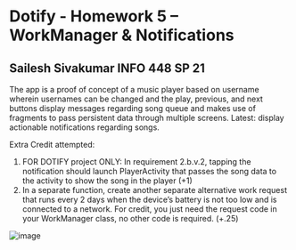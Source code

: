 # Dotify - Homework 5 – WorkManager & Notifications

## Sailesh Sivakumar INFO 448 SP 21

The app is a proof of concept of a music player based on username wherein usernames can be changed and the play, previous, and next buttons display messages regarding song queue and makes use of fragments to pass persistent data through multiple screens. Latest: display actionable notifications regarding songs.

Extra Credit attempted:
1. FOR DOTIFY project ONLY: In requirement 2.b.v.2, tapping the notification should launch PlayerActivity that passes the song data to the activity to show the song in the player (+1)
2. In a separate function, create another separate alternative work request that runs every 2 days when the device’s battery is not too low and is connected to a network. For credit, you just need the request code in your WorkManager class, no other code is required. (+.25) 

![image](https://user-images.githubusercontent.com/32437884/116798737-a76b0080-aaa7-11eb-91db-1739dc023b03.png)


